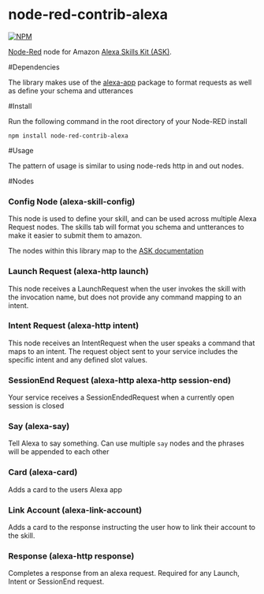 node-red-contrib-alexa
======================

[![NPM](https://nodei.co/npm/node-red-contrib-alexa.png)](https://nodei.co/npm/node-red-contrib-alexa/)

[Node-Red][1] node for Amazon [Alexa Skills Kit (ASK)][2].

#Dependencies

The library makes use of the [alexa-app][3] package to format requests as well as define your schema and utterances

#Install

Run the following command in the root directory of your Node-RED install

    npm install node-red-contrib-alexa

#Usage

The pattern of usage is similar to using node-reds http in and out nodes.

#Nodes

### Config Node (alexa-skill-config)

This node is used to define your skill, and can be used across multiple Alexa Request nodes. The skills tab will
format you schema and untterances to make it easier to submit them to amazon.

The nodes within this library map to the [ASK documentation][4]

### Launch Request (alexa-http launch)

This node receives a LaunchRequest when the user invokes the skill with the invocation name, but does not provide any command mapping to an intent.

### Intent Request (alexa-http intent)

This node receives an IntentRequest when the user speaks a command that maps to an intent. The request object sent to your service includes the specific intent and any defined slot values.

### SessionEnd Request (alexa-http alexa-http session-end)

Your service receives a SessionEndedRequest when a currently open session is closed

### Say (alexa-say)

Tell Alexa to say something. Can use multiple `say` nodes and the phrases will be appended to each other

### Card (alexa-card)

Adds a card to the users Alexa app

### Link Account (alexa-link-account)

Adds a card to the response instructing the user how to link their account to the skill.

### Response (alexa-http response)

Completes a response from an alexa request. Required for any Launch, Intent or SessionEnd request.


[1]:http://nodered.org
[2]:https://developer.amazon.com/public/solutions/alexa/alexa-skills-kit
[3]:https://www.npmjs.com/package/alexa-app
[4]:https://developer.amazon.com/public/solutions/alexa/alexa-skills-kit/docs/alexa-skills-kit-interface-reference